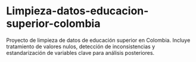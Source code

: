 # Limpieza-datos-educacion-superior-colombia
Proyecto de limpieza de datos de educación superior en Colombia. Incluye tratamiento de valores nulos, detección de inconsistencias y estandarización de variables clave para análisis posteriores.
